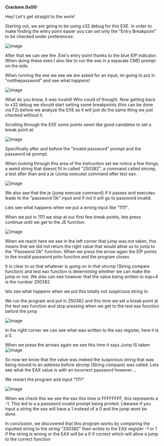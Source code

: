 
**Crackme.0x00:**

Hey! Let's get straight to the work!

Starting out, we are going to be using x32 debug for this EXE. In order to make finding the entry point easier you can set only the "Entry Breakpoint" to be checked under preferences:

![image](https://github.com/suhuf/RE_Writeups/assets/105312929/9e3a281a-7add-4ec6-a9a5-8dcc0fa35846)

After that we can see the .Exe's entry point thanks to the blue EIP indicator. When doing these exes I also like to run the exe in a separate CMD prompt on the side. 

When running the exe we see we are asked for an input, im going to put in "notthepassword" and see what happens!

![image](https://github.com/suhuf/RE_Writeups/assets/105312929/03b06cdf-12c4-41f4-94fe-e2120d6832ff)

What do you know, it was invalid! Who could of thought. Now getting back to x32 debug we should start setting some breakpoints (this can be done via F2) before we analyze the EXE as it will just do the same thing we just checked without it.

Scrolling through the EXE some points seem like good canidates to set a break point at:

![image](https://github.com/suhuf/RE_Writeups/assets/105312929/062d0a42-c028-4b2f-ac70-e7109767df0f)

Specifically after and before the "Invalid password" prompt and the password ok prompt.

When looking through this area of the instruction set we notice a few things, a weird string that doesnt fit in called "250382", a command called strcmp, a test after than and a je (Jump execute) command after test eax.

![image](https://github.com/suhuf/RE_Writeups/assets/105312929/b50a2e1d-5c64-48f1-96b3-c33e5bebe1f0)

We also see that the je (jump execute command) if it passes and executes leads to the "password Ok" input and if not it will go to password invalid.

Lets see what happens when we put a wrong input like "1111".

When we put in 1111 we stop at our first few break points, lets press continue until we get to the JE function:

![image](https://github.com/suhuf/RE_Writeups/assets/105312929/00961f85-cc52-4ba9-a58a-adff197984b7)

When we reach here we see in the left corner that jump was not taken, this means that we did not return the right value that would allow us to jump to the "Password Ok" function. When we press the arrow again the EIP points to the invalid password pritn function and the program closes

It is clear to us that whatever is going on in that strcmp (String compare function) and test eax function is determining whether we can make the jump or not. We also can see however that the value being written to esp+4 is the number 250382

lets see what happens when we put this totally not suspicious string in:

We run the program and put in 250382 and this time we set a break point at the test eax function and stop pressing when we get to the test eax function before the jump

![image](https://github.com/suhuf/RE_Writeups/assets/105312929/97046522-4bd7-4fbc-89fd-4a0cb12cff05)

In the right corner we can see what was written to the eax  register, here it is a 0. 

When we press the arrows again we see this time it says Jump IS taken: ![image](https://github.com/suhuf/RE_Writeups/assets/105312929/6bfe1fa4-4959-41d0-8074-c14273476525)

So now we know that the value was indeed the suspicious string that was being moved to an address before strcmp (String compare) was called. Lets see what the EAX value is with an incorrect password however....

We restart the program and input "1111"

![image](https://github.com/suhuf/RE_Writeups/assets/105312929/d44b15eb-f419-43fd-b9bc-2c61491c0a71)

When we check this we see the eax this time is FFFFFFFF, this represents a -1. This led to a a password invalid prompt being printed. Likewise if you input a string the eax will have a 1 instead of a 0 and the jump wont be done.


In conclusion, we discovered that this program works by comparing the inputted string to the string "250382" then writes to the EAX register -1 or 1 if the string is wrong or the EAX will be a 0 if correct which will allow a jump to the correct function












